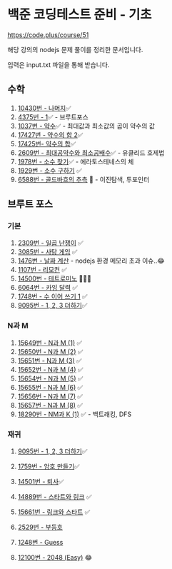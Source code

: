 # 백준 코딩테스트 준비 - 기초

https://code.plus/course/51

해당 강의의 nodejs 문제 풀이를 정리한 문서입니다.

입력은 input.txt 파일을 통해 받습니다.

## 수학

1. [10430번 - 나머지](/Math/10430-remainder.js)✅
2. [4375번 - 1](/Math/4375-1.js)✅ - 브루트포스
3. [1037번 - 약수](/Math/1037-divisor.js)✅ - 최대값과 최소값의 곱이 약수의 값
4. [17427번 - 약수의 합 2](/Math/17427-divisor-sum-2.js)✅
5. [17425번- 약수의 합](/Math/17425-divisor-sum.js)✅
6. [2609번 - 최대공약수와 최소공배수](/Math/2609-gcd-lcm.js)✅ - 유클리드 호제법
7. [1978번 - 소수 찾기](/Math/1978-find-prime.js)✅ - 에라토스테네스의 체
8. [1929번 - 소수 구하기](/Math/1929-find-prime.js) ✅
9. [6588번 - 골드바흐의 추측](/Math/6588-goldbach.js) 💫 - 이진탐색, 투포인터

## 브루트 포스

### 기본

1. [2309번 - 일곱 난쟁이](/BruteForce/2309-seven-dwarfs.js) ✅ <!-- 브루트 포스 알고리즘 -->
2. [3085번 - 사탕 게임](/BruteForce/3085-candy-game.js) ✅ <!-- 브루트 포스 알고리즘 -->
3. [1476번 - 날짜 계산](/BruteForce/1476-date-calc.js) - nodejs 환경 메모리 초과 이슈..😂 <!-- 수학적 계산 -->
4. [1107번 - 리모컨](/BruteForce/1107-remote.js) ✅ <!-- 브루트 포스 알고리즘 -->
5. [14500번 - 테트로미노](/BruteForce/14500-tetromino.js) 🤦‍♀️❌ <!-- 브루트 포스 알고리즘 -->
6. [6064번 - 카잉 달력](/BruteForce/6064-kaing-calendar.js) ✅ <!-- 수학적 계산 -->
7. [1748번 - 수 이어 쓰기 1](/BruteForce/1748-write-number.js) ✅ <!-- 수학적 계산 -->
8. [9095번 - 1, 2, 3 더하기](/BruteForce/9095-123-add.js)✅ <!-- 다이나믹 프로그래밍 -->

### N과 M

1. [15649번 - N과 M (1)](/BruteForce/NM/15649-NM-1.js) ✅
2. [15650번 - N과 M (2)](/BruteForce/NM/15650-NM-2.js) ✅
3. [15651번 - N과 M (3)](/BruteForce/NM/15651-NM-3.js) ✅
4. [15652번 - N과 M (4)](/BruteForce/NM/15652-NM-4.js) ✅
5. [15654번 - N과 M (5)](/BruteForce/NM/15654-NM-5.js) ✅
6. [15655번 - N과 M (6)](/BruteForce/NM/15655-NM-6.js) ✅
7. [15656번 - N과 M (7)](/BruteForce/NM/15656-NM-7.js) ✅
8. [15657번 - N과 M (8)](/BruteForce/NM/15657-NM-8.js) ✅
9. [18290번 - NM과 K (1)](/BruteForce/NM/18290-NMK-1.js) ✅ - 백트래킹, DFS

### 재귀

1. [9095번 - 1, 2, 3 더하기](/BruteForce/9095-123-add.js)✅ <!-- 다이나믹 프로그래밍 -->
2. [1759번 - 암호 만들기](/BruteForce/1759-password.js)✅ <!-- 백트래킹, 재귀 -->
3. [14501번 - 퇴사](/BruteForce/14501-quit.js)✅ <!-- 다이나믹 프로그래밍 -->
4. [14889번 - 스타트와 링크](/BruteForce/14889-start-link.js) ✅ <!-- 백트래킹, 재귀 -->
5. [15661번 - 링크와 스타트](/BruteForce/15661-link-start.js) ✅ <!-- 백트래킹, 재귀 -->
6. [2529번 - 부등호](/BruteForce/2529-inequality.js) <!-- 백트래킹, 재귀 -->
7. [1248번 - Guess](/BruteForce/1248-guess.js) <!-- 백트래킹, 재귀 -->

8. [12100번 - 2048 (Easy)](/12100-2048-easy.js) 😂
